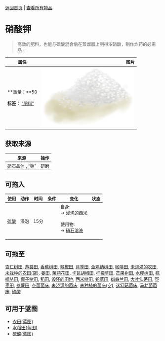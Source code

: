 [返回首页](index.md)   |  [查看所有物品](object.md)
# 硝酸钾  
> 高效的肥料，也能与硫酸混合后在蒸馏器上制得浓硝酸，制作炸药的必需品！  
  
  属性  |   图片   
 ----  |  ----:   
 **重量：**50<br><br>**标签：**	[“肥料”](tag_Fertilizer.md)  |  ![](Sprite/Saltpeter.png)   
  
## 获取来源  
来源  |  操作  
----  |  ----  
[硝石晶体](NiterCrystals.md) , [“锤”](tag_Hammer.md)  |  研磨  
## 可拖入  
使用  |  动作  |  时间  |  条件  |  变化  |  状态  
----  |  ----  |  ----  |  ----  |  ----  |  ----  
[硫酸](LQ_Vitriol.md)  |  浸泡  |  15分  |    |  自身:<br>→ [浸泡的西米](LQ_SoakedSago.md)<br><br>使用物:<br>→ [硝石溶液](LQ_DissolvedNiter.md)<br><br>  |    
## 可拖至  
[杏仁树田](CropPlotAlmondTree.md), [芦荟田](CropPlotAloeVera.md), [香蕉树田](CropPlotBananaTree.md), [辣椒田](CropPlotChilies.md), [月季田](CropPlotChinaRose.md), [金鸡纳树田](CropPlotCinchonaTree.md), [咖啡田](CropPlotCoffee.md), [未浇灌的农田](CropPlotDry.md), [未栽种的农田(空)](CropPlotEmpty.md), [姜田](CropPlotGinger.md), [茉莉花田](CropPlotJasmine.md), [卡瓦胡椒田](CropPlotKava.md), [柠檬草田](CropPlotLemonGrass.md), [芒果树田](CropPlotMangoTree.md), [水椰树田](CropPlotNipaPalm.md), [棕榈丛田](CropPlotPalmBush.md), [椰子树田](CropPlotPalmTree.md), [稻田](CropPlotRice.md), [毁坏的田地](CropPlotRuined.md), [西米树田](CropPlotSagoPalm.md), [蛇草田](CropPlotSnakeGrass.md), [蜘蛛兰田](CropPlotSpiderLily.md), [大叶仙茅田](CropPlotWeevilLily.md), [野枣田](CropPlotWildJujube.md), [参薯田](CropPlotYam.md), [杂菌菌床](MushroomBedAssorted.md), [未浇灌的菌床](MushroomBedDry.md), [未种植的菌床(空)](MushroomBedEmpty.md), [迷幻菇菌床](MushroomBedMagic.md), [马勃菌菌床](MushroomBedPuffballs.md), [硫酸](LQ_Vitriol.md)  
## 可用于蓝图  
- [农田(蓝图)](Bp_CropPlot.md)  
- [水稻田(蓝图)](Bp_RicePaddy.md)  
- [硫酸(蓝图)](Bp_Vitriol.md)  
  
  
